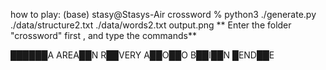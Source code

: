 how to play: (base) stasy@Stasys-Air crossword % python3 ./generate.py ./data/structure2.txt ./data/words2.txt output.png
** Enter the folder "crossword" first , and type the commands**


██████A
AREA██N
R██VERY
A██O██O
B██I██N
█END██E
